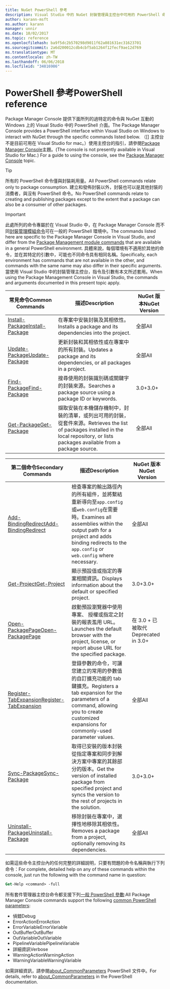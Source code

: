 ```yaml
---
title: NuGet PowerShell 參考
description: Visual Studio 中的 NuGet 封裝管理員主控台中可用的 PowerShell 命令的完整參考。
author: karann-msft
ms.author: karann
manager: unnir
ms.date: 10/02/2017
ms.topic: reference
ms.openlocfilehash: ba9f5dc2b570298d9011f62a081631ec31623701
ms.sourcegitcommit: 2a6d200012cdb4cbf5ab1264f12fecf9ae12d769
ms.translationtype: MT
ms.contentlocale: zh-TW
ms.lasthandoff: 06/06/2018
ms.locfileid: "34816986"
---
```

# <a name="powershell-reference"></a><span data-ttu-id="027cc-103">PowerShell 參考</span><span class="sxs-lookup"><span data-stu-id="027cc-103">PowerShell reference</span></span>

<span data-ttu-id="027cc-104">Package Manager Console 提供下面所列的過特定的命令與 NuGet 互動的 Windows 上的 Visual Studio 中的 PowerShell 介面。</span><span class="sxs-lookup"><span data-stu-id="027cc-104">The Package Manager Console provides a PowerShell interface within Visual Studio on Windows to interact with NuGet through the specific commands listed below.</span></span> <span data-ttu-id="027cc-105">（[] 主控台不是目前可用在 Visual Studio for mac。）使用主控台的指引，請參閱[Package Manager Console](../tools/package-manager-console.md)主題。</span><span class="sxs-lookup"><span data-stu-id="027cc-105">(The console is not presently available in Visual Studio for Mac.) For a guide to using the console, see the [Package Manager Console](../tools/package-manager-console.md) topic.</span></span>

> [!Tip]
> <span data-ttu-id="027cc-106">所有的 PowerShell 命令僅與封裝耗用量。</span><span class="sxs-lookup"><span data-stu-id="027cc-106">All PowerShell commands relate only to package consumption.</span></span> <span data-ttu-id="027cc-107">建立和發佈封裝以外，封裝也可以是其他封裝的消費者，與沒有 PowerShell 命令。</span><span class="sxs-lookup"><span data-stu-id="027cc-107">No PowerShell commands relate to creating and publishing packages except to the extent that a package can also be a consumer of other packages.</span></span>

> [!Important]
> <span data-ttu-id="027cc-108">此處所列的命令專屬於在 Visual Studio 中，在 Package Manager Console 而不同[封裝管理模組命令](/powershell/module/packagemanagement/?view=powershell-6)可在一般的 PowerShell 環境中。</span><span class="sxs-lookup"><span data-stu-id="027cc-108">The commands listed here are specific to the Package Manager Console in Visual Studio, and differ from the [Package Management module commands](/powershell/module/packagemanagement/?view=powershell-6) that are available in a general PowerShell environment.</span></span> <span data-ttu-id="027cc-109">具體來說，每個環境有不適用於其他的命令，並在其特定的引數中，可能也不同命令具有相同名稱。</span><span class="sxs-lookup"><span data-stu-id="027cc-109">Specifically, each environment has commands that are not available in the other, and commands with the same name may also differ in their specific arguments.</span></span> <span data-ttu-id="027cc-110">當使用 Visual Studio 中的封裝管理主控台，指令及引數有本文所述套用。</span><span class="sxs-lookup"><span data-stu-id="027cc-110">When using the Package Management Console in Visual Studio, the commands and arguments documented in this present topic apply.</span></span>

| <span data-ttu-id="027cc-111">常見命令</span><span class="sxs-lookup"><span data-stu-id="027cc-111">Common Commands</span></span> | <span data-ttu-id="027cc-112">描述</span><span class="sxs-lookup"><span data-stu-id="027cc-112">Description</span></span> | <span data-ttu-id="027cc-113">NuGet 版本</span><span class="sxs-lookup"><span data-stu-id="027cc-113">NuGet Version</span></span> |
| --- | --- | --- |
| [<span data-ttu-id="027cc-114">Install-Package</span><span class="sxs-lookup"><span data-stu-id="027cc-114">Install-Package</span></span>](ps-ref-install-package.md) | <span data-ttu-id="027cc-115">在專案中安裝封裝及其相依性。</span><span class="sxs-lookup"><span data-stu-id="027cc-115">Installs a package and its dependencies into the project.</span></span> | <span data-ttu-id="027cc-116">全部</span><span class="sxs-lookup"><span data-stu-id="027cc-116">All</span></span> |
| [<span data-ttu-id="027cc-117">Update-Package</span><span class="sxs-lookup"><span data-stu-id="027cc-117">Update-Package</span></span>](ps-ref-update-package.md) | <span data-ttu-id="027cc-118">更新封裝和其相依性或在專案中的所有封裝。</span><span class="sxs-lookup"><span data-stu-id="027cc-118">Updates a package and its dependencies, or all packages in a project.</span></span> | <span data-ttu-id="027cc-119">全部</span><span class="sxs-lookup"><span data-stu-id="027cc-119">All</span></span> |
| [<span data-ttu-id="027cc-120">Find-Package</span><span class="sxs-lookup"><span data-stu-id="027cc-120">Find-Package</span></span>](ps-ref-find-package.md) | <span data-ttu-id="027cc-121">搜尋使用的封裝識別碼或關鍵字的封裝來源。</span><span class="sxs-lookup"><span data-stu-id="027cc-121">Searches a package source using a package ID or keywords.</span></span> | <span data-ttu-id="027cc-122">3.0+</span><span class="sxs-lookup"><span data-stu-id="027cc-122">3.0+</span></span> |
| [<span data-ttu-id="027cc-123">Get-Package</span><span class="sxs-lookup"><span data-stu-id="027cc-123">Get-Package</span></span>](ps-ref-get-package.md) | <span data-ttu-id="027cc-124">擷取安裝在本機儲存機制中，封裝的清單，或列出可用的封裝，從套件來源。</span><span class="sxs-lookup"><span data-stu-id="027cc-124">Retrieves the list of packages installed in the local repository, or lists packages available from a package source.</span></span> | <span data-ttu-id="027cc-125">全部</span><span class="sxs-lookup"><span data-stu-id="027cc-125">All</span></span> |

| <span data-ttu-id="027cc-126">第二個命令</span><span class="sxs-lookup"><span data-stu-id="027cc-126">Secondary Commands</span></span> | <span data-ttu-id="027cc-127">描述</span><span class="sxs-lookup"><span data-stu-id="027cc-127">Description</span></span> | <span data-ttu-id="027cc-128">NuGet 版本</span><span class="sxs-lookup"><span data-stu-id="027cc-128">NuGet Version</span></span> |
| --- | --- | --- |
| [<span data-ttu-id="027cc-129">Add-BindingRedirect</span><span class="sxs-lookup"><span data-stu-id="027cc-129">Add-BindingRedirect</span></span>](ps-ref-add-bindingredirect.md) | <span data-ttu-id="027cc-130">檢查專案的輸出路徑內的所有組件，並將繫結重新導向至`app.config`或`web.config`在需要時。</span><span class="sxs-lookup"><span data-stu-id="027cc-130">Examines all assemblies within the output path for a project and adds binding redirects to the `app.config` or `web.config` where necessary.</span></span> | <span data-ttu-id="027cc-131">全部</span><span class="sxs-lookup"><span data-stu-id="027cc-131">All</span></span> |
| [<span data-ttu-id="027cc-132">Get-Project</span><span class="sxs-lookup"><span data-stu-id="027cc-132">Get-Project</span></span>](ps-ref-get-project.md) | <span data-ttu-id="027cc-133">顯示預設值或指定的專案相關資訊。</span><span class="sxs-lookup"><span data-stu-id="027cc-133">Displays information about the default or specified project.</span></span> | <span data-ttu-id="027cc-134">3.0+</span><span class="sxs-lookup"><span data-stu-id="027cc-134">3.0+</span></span> |
| [<span data-ttu-id="027cc-135">Open-PackagePage</span><span class="sxs-lookup"><span data-stu-id="027cc-135">Open-PackagePage</span></span>](ps-ref-open-packagepage.md) | <span data-ttu-id="027cc-136">啟動預設瀏覽器中使用專案、 授權或指定之封裝的報表濫用 URL。</span><span class="sxs-lookup"><span data-stu-id="027cc-136">Launches the default browser with the project, license, or report abuse URL for the specified package.</span></span> | <span data-ttu-id="027cc-137">在 3.0 + 已被取代</span><span class="sxs-lookup"><span data-stu-id="027cc-137">Deprecated in 3.0+</span></span> |
| [<span data-ttu-id="027cc-138">Register-TabExpansion</span><span class="sxs-lookup"><span data-stu-id="027cc-138">Register-TabExpansion</span></span>](ps-ref-register-tabexpansion.md) | <span data-ttu-id="027cc-139">登錄參數的命令，可讓您建立的常用的參數值的自訂擴充功能的 tab 鍵擴充。</span><span class="sxs-lookup"><span data-stu-id="027cc-139">Registers a tab expansion for the parameters of a command, allowing you to create customized expansions for commonly-used parameter values.</span></span> | <span data-ttu-id="027cc-140">全部</span><span class="sxs-lookup"><span data-stu-id="027cc-140">All</span></span> |
| [<span data-ttu-id="027cc-141">Sync-Package</span><span class="sxs-lookup"><span data-stu-id="027cc-141">Sync-Package</span></span>](ps-ref-sync-package.md) | <span data-ttu-id="027cc-142">取得已安裝的版本封裝從指定專案和同步到解決方案中專案的其餘部分的版本。</span><span class="sxs-lookup"><span data-stu-id="027cc-142">Get the version of installed package from specified project and syncs the version to the rest of projects in the solution.</span></span> | <span data-ttu-id="027cc-143">3.0+</span><span class="sxs-lookup"><span data-stu-id="027cc-143">3.0+</span></span> |
| [<span data-ttu-id="027cc-144">Uninstall-Package</span><span class="sxs-lookup"><span data-stu-id="027cc-144">Uninstall-Package</span></span>](ps-ref-uninstall-package.md) | <span data-ttu-id="027cc-145">移除封裝在專案中，選擇性地移除其相依性。</span><span class="sxs-lookup"><span data-stu-id="027cc-145">Removes a package from a project, optionally removing its dependencies.</span></span> | <span data-ttu-id="027cc-146">全部</span><span class="sxs-lookup"><span data-stu-id="027cc-146">All</span></span> |

<span data-ttu-id="027cc-147">如需這些命令主控台內的任何完整的詳細說明，只要有問題的命令名稱與執行下列命令：</span><span class="sxs-lookup"><span data-stu-id="027cc-147">For complete, detailed help on any of these commands within the console, just run the following with the command name in question:</span></span>

```ps
Get-Help <command> -full
```

<span data-ttu-id="027cc-148">所有套件管理器主控台命令都支援下列[一般 PowerShell 參數](http://go.microsoft.com/fwlink/?LinkID=113216):</span><span class="sxs-lookup"><span data-stu-id="027cc-148">All Package Manager Console commands support the following [common PowerShell parameters](http://go.microsoft.com/fwlink/?LinkID=113216):</span></span>

- <span data-ttu-id="027cc-149">偵錯</span><span class="sxs-lookup"><span data-stu-id="027cc-149">Debug</span></span>
- <span data-ttu-id="027cc-150">ErrorAction</span><span class="sxs-lookup"><span data-stu-id="027cc-150">ErrorAction</span></span>
- <span data-ttu-id="027cc-151">ErrorVariable</span><span class="sxs-lookup"><span data-stu-id="027cc-151">ErrorVariable</span></span>
- <span data-ttu-id="027cc-152">OutBuffer</span><span class="sxs-lookup"><span data-stu-id="027cc-152">OutBuffer</span></span>
- <span data-ttu-id="027cc-153">OutVariable</span><span class="sxs-lookup"><span data-stu-id="027cc-153">OutVariable</span></span>
- <span data-ttu-id="027cc-154">PipelineVariable</span><span class="sxs-lookup"><span data-stu-id="027cc-154">PipelineVariable</span></span>
- <span data-ttu-id="027cc-155">詳細資訊</span><span class="sxs-lookup"><span data-stu-id="027cc-155">Verbose</span></span>
- <span data-ttu-id="027cc-156">WarningAction</span><span class="sxs-lookup"><span data-stu-id="027cc-156">WarningAction</span></span>
- <span data-ttu-id="027cc-157">WarningVariable</span><span class="sxs-lookup"><span data-stu-id="027cc-157">WarningVariable</span></span>

<span data-ttu-id="027cc-158">如需詳細資訊，請參閱[about_CommonParameters](http://go.microsoft.com/fwlink/?LinkID=113216) PowerShell 文件中。</span><span class="sxs-lookup"><span data-stu-id="027cc-158">For details, refer to [about_CommonParameters](http://go.microsoft.com/fwlink/?LinkID=113216) in the PowerShell documentation.</span></span>
